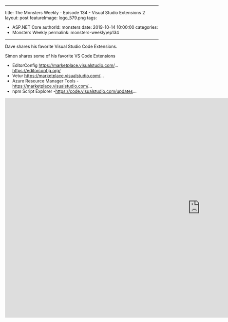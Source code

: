 
---
title: The Monsters Weekly - Episode 134 -  Visual Studio Extensions 2
layout: post
featureImage: logo_579.png
tags: 
  - ASP.NET Core
authorId: monsters
date: 2019-10-14 10:00:00
categories:
  - Monsters Weekly
permalink: monsters-weekly\ep134
---

Dave shares his favorite Visual Studio Code Extensions.

Simon shares some of his favorite VS Code Extensions 

* EditorConfig https://marketplace.visualstudio.com/... https://editorconfig.org/ 
* Vetur https://marketplace.visualstudio.com/... 
* Azure Resource Manager Tools - https://marketplace.visualstudio.com/...
* npm Script Explorer -https://code.visualstudio.com/updates...

<!--more-->
<iframe width="1280" height="720" src="https://www.youtube.com/embed/4gjy48Z5k6Q" frameborder="0" allow="accelerometer; autoplay; encrypted-media; gyroscope; picture-in-picture" allowfullscreen></iframe>
